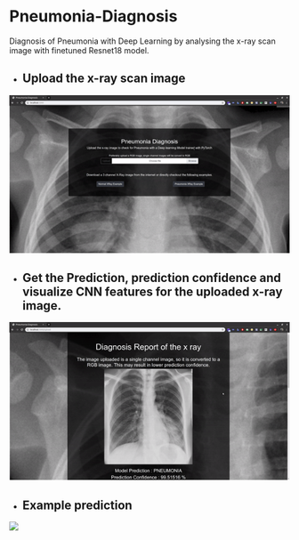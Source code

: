 # Pneumonia-Diagnosis
Diagnosis of Pneumonia with Deep Learning by analysing the x-ray scan image with finetuned Resnet18 model.

- ## Upload the x-ray scan image
![](assets/01-upload.gif)

- ## Get the Prediction, prediction confidence and visualize CNN features for the uploaded x-ray image.
![](assets/02-analyse_report.gif)

- ## Example prediction
![](assets/03-example.gif)
